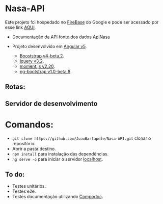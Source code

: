 # Nasa-API

Este projeto foi hospedado no [FireBase](https://firebase.google.com/?hl=pt-br) do Google e pode ser acessado por esse link [AQUI](https://asteroids-79f7a.firebaseapp.com/home).

* Documentação da API fonte dos dados [ApiNasa](https://api.nasa.gov/neo/?api_key=2hKjRWO84XXPqnffl8lPZW1WCXbSyQj8q5VDpECf#!/rest%2Fv1%2Ffeed/retrieveNearEarthObjectFeed)

* Projeto desenvolvido em [Angular v5](https://angular.io/).
  * [Booststrap v4-beta.2](https://getbootstrap.com/).
  * [jquery v3.2](https://jquery.com/).
  * [moment.js v2.20](https://momentjs.com/).
  * [ng-bootstrap v1.0-beta.8](https://momentjs.com/).

## Rotas:

## Servidor de desenvolvimento

# Comandos:

* `git clone https://github.com/JoaoBartapele/Nasa-API.git` clonar o repositório.
* Abrir a pasta destino.
* `npm install` para instalação das dependências.
* `ng serve -o` para iniciar o servidor [localhost]('http://localhost:4200').

## To do:

* Testes unitários.
* Testes e2e.
* Testes documentação utilizando [Compodoc](https://github.com/compodoc/compodoc).
